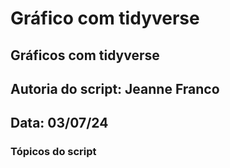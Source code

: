 # Gráfico com tidyverse

## Gráficos com tidyverse
## Autoria do script: Jeanne Franco
## Data: 03/07/24

### Tópicos do script
